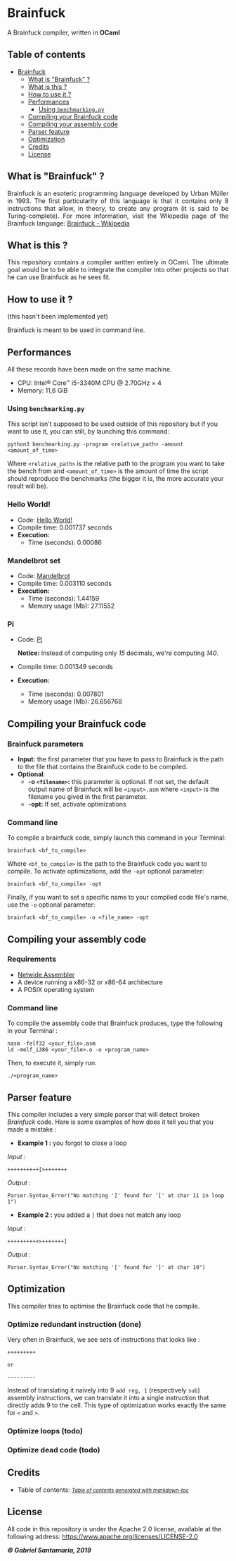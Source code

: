 # Brainfuck
A Brainfuck compiler, written in **OCaml**

## Table of contents
- [Brainfuck](#brainfuck)
  * [What is "Brainfuck" ?](#what-is-brainfuck-)
  * [What is this ?](#what-is-this-)
  * [How to use it ?](#how-to-use-it-)
  * [Performances](#performances)
    + [Using `benchmarking.py`](#using-benchmarkingpy)
  * [Compiling your Brainfuck code](#compiling-your-brainfuck-code)
  * [Compiling your assembly code](#compiling-your-assembly-code)
  * [Parser feature](#parser-feature)
  * [Optimization](#optimization)
  * [Credits](#credits)
  * [License](#license)

## What is "Brainfuck" ?
<p style="text-align: justify;">Brainfuck is an esoteric programming language developed by Urban Müller in 1993. The first particularity of this language is that it contains only 8 instructions that allow, in theory, to create any program (it is said to be Turing-complete). For more information, visit the Wikipedia page of the Brainfuck language: <a href="https://en.wikipedia.org/wiki/Brainfuck">Brainfuck - Wikipedia</a></p>

## What is this ?
<p style="text-align: justify;">This repository contains a compiler written entirely in OCaml. The ultimate goal would be to be able to integrate the compiler into other projects so that he can use Brainfuck as he sees fit.</p>

## How to use it ?

(this hasn't been implemented yet)

Brainfuck is meant to be used in command line.

## Performances

All these records have been made on the same machine.

* CPU: Intel® Core™ i5-3340M CPU @ 2.70GHz × 4 
* Memory: 11,6 GiB

### Using `benchmarking.py`

This script isn't supposed to be used outside of this repository but if you want to use it, you can still, by launching this command:

```
python3 benchmarking.py -program <relative_path> -amount <amount_of_time>
```

Where `<relative_path>` is the relative path to the program you want to take the bench from and `<amount_of_time>` is the amount of time the script should reproduce the benchmarks (the bigger it is, the more accurate your result will be).

### Hello World!
* Code: [Hello World!](https://en.wikipedia.org/wiki/Brainfuck#Hello_World!)
* Compile time: 0.001737 seconds
* **Execution:**
  * Time (seconds): 0.00086

### Mandelbrot set
* Code: [Mandelbrot](https://github.com/erikdubbelboer/brainfuck-jit/blob/master/mandelbrot.bf)
* Compile time: 0.003110 seconds
* **Execution:**
  * Time (seconds): 1.44159
  * Memory usage (Mb): 27.11552

### Pi
* Code: [Pi](http://esoteric.sange.fi/brainfuck/bf-source/prog/yapi.b)

  **Notice:** Instead of computing only *15* decimals, we're computing *140*.

* Compile time: 0.001349 seconds
* **Execution:**
  * Time (seconds): 0.007801
  * Memory usage (Mb): 26.656768

## Compiling your Brainfuck code

### Brainfuck parameters
* **Input:** the first parameter that you have to pass to Brainfuck is the path to the file that contains the Brainfuck code to be compiled.
* **Optional**:
  * **-o `<filename>`:** this parameter is optional. If not set, the default output name of Brainfuck will be `<input>.asm` where `<input>` is the filename you gived in the first parameter.
  * **-opt:** If set, activate optimizations

### Command line

To compile a brainfuck code, simply launch this command in your Terminal:

```
brainfuck <bf_to_compile>
```

Where `<bf_to_compile>` is the path to the Brainfuck code you want to compile.
To activate optimizations, add the `-opt` optional parameter:

```
brainfuck <bf_to_compile> -opt
```

Finally, if you want to set a specific name to your compiled code file's name, use the `-o` optional parameter:

```
brainfuck <bf_to_compile> -o <file_name> -opt
```

## Compiling your assembly code

### Requirements
* [Netwide Assembler](https://www.nasm.us/)
* A device running a x86-32 or x86-64 architecture
* A POSIX operating system

### Command line
To compile the assembly code that Brainfuck produces, type the following in your Terminal :

```
nasm -felf32 <your_file>.asm
ld -melf_i386 <your_file>.o -o <program_name>
```

Then, to execute it, simply run:

```
./<program_name>
```

## Parser feature
This compiler includes a very simple parser that will detect broken *Brainfuck* code. Here is some examples of how does it tell you that you made a mistake :

* **Example 1 :** you forgot to close a loop

*Input :*
```brainfuck
++++++++++[>+++++++
```
*Output :*
```
Parser.Syntax_Error("No matching ']' found for '[' at char 11 in loop 1")
```

* **Example 2 :** you added a `]` that does not match any loop

*Input :*
```brainfuck
++++++++++>+++++++]
```
*Output :*
```
Parser.Syntax_Error("No matching '[' found for ']' at char 19")
```

## Optimization

This compiler tries to optimise the Brainfuck code that he compile.

### Optimize redundant instruction (done)

Very often in Brainfuck, we see sets of instructions that looks like :
```brainfuck
+++++++++

or

---------
```
Instead of translating it naively into 9 `add reg, 1` (respectively `sub`) assembly instructions, we can translate it into a single instruction that directly adds 9 to the cell. This type of optimization works exactly the same for `<` and `>`.

### Optimize loops (todo)
### Optimize dead code (todo)

## Credits
* Table of contents: <small><i><a href='http://ecotrust-canada.github.io/markdown-toc/'>Table of contents generated with markdown-toc</a></i></small>

## License
All code in this repository is under the Apache 2.0 license, available at the following address: https://www.apache.org/licenses/LICENSE-2.0

_**&copy; Gabriel Santamaria, 2019**_
